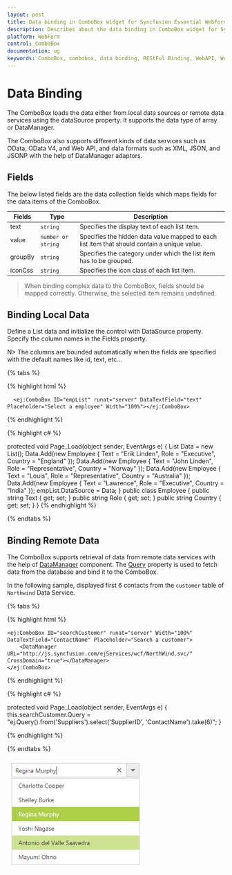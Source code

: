 ```yaml
---
layout: post
title: Data binding in ComboBox widget for Syncfusion Essential WebForm
description: Describes about the data binding in ComboBox widget for Syncfusion Essential WebForm
platform: WebForm
control: ComboBox
documentation: ug
keywords: ComboBox, combobox, data binding, REStFul Binding, WebAPI, Web Method, OData, OData4
---
```


# Data Binding

The ComboBox loads the data either from local data sources or remote data services using the dataSource property. It supports the data type of array or DataManager.

The ComboBox also supports different kinds of data services such as OData, OData V4, and Web API, and data formats such as XML, JSON, and JSONP with the help of DataManager adaptors.

## Fields

The below listed fields are the data collection fields which maps fields for the data items of the ComboBox. 

| Fields | Type | Description |
|------|------|-------------|
| text |  `string` | Specifies the display text of each list item. |
| value |  `number or string` | Specifies the hidden data value mapped to each list item that should contain a unique value. |
| groupBy |  `string` | Specifies the category under which the list item has to be grouped. |
| iconCss |  `string` | Specifies the icon class of each list item. |

> When binding complex data to the ComboBox, fields should be mapped correctly. Otherwise, the selected item remains undefined.

## Binding Local Data

Define a List data and initialize the control with DataSource property. Specify the column names in the Fields property. <br/>

N> The columns are bounded automatically when the fields are specified with the default names like id, text, etc...

{% tabs %}

{% highlight html %}
	
	  <ej:ComboBox ID="empList" runat="server" DataTextField="text" Placeholder="Select a employee" Width="100%"></ej:ComboBox>

{% endhighlight %}
    
{% highlight c# %}

protected void Page_Load(object sender, EventArgs e)
{
	List<Employee> Data = new List<Employee>();
	Data.Add(new Employee
	{
		Text = "Erik Linden",
		Role = "Executive",
		Country = "England"
	});
	Data.Add(new Employee
	{
		Text = "John Linden",
		Role = "Representative",
		Country = "Norway"
	});
	Data.Add(new Employee
	{
		Text = "Louis",
		Role = "Representative",
		Country = "Australia"
	});
	Data.Add(new Employee
	{
		Text = "Lawrence",
		Role = "Executive",
		Country = "India"
	});
	empList.DataSource = Data;
}
public class Employee
{
	public string Text { get; set; }
	public string Role { get; set; }
	public string Country { get; set; }
}
{% endhighlight %}

{% endtabs %}

## Binding Remote Data

The ComboBox supports retrieval of data from remote data services with the help of [DataManager](/data/api-dataManager.html) component. The [Query](/data/api-query.html) property is used to fetch
data from the database and bind it to the ComboBox.

In the following sample, displayed first 6 contacts from the `customer` table of `Northwind` Data Service.

{% tabs %}

{% highlight html %}
	
	<ej:ComboBox ID="searchCustomer" runat="server" Width="100%" DataTextField="ContactName" Placeholder="Search a customer">
		<DataManager URL="http://js.syncfusion.com/ejServices/wcf/NorthWind.svc/" CrossDomain="true"></DataManager>
	</ej:ComboBox>

{% endhighlight %}
    
{% highlight c# %}

protected void Page_Load(object sender, EventArgs e)
{
	this.searchCustomer.Query = "ej.Query().from('Suppliers').select('SupplierID', 'ContactName').take(6)";
}

{% endhighlight %}

{% endtabs %}

![](DataBinding_images/DataBinding_image1.png)